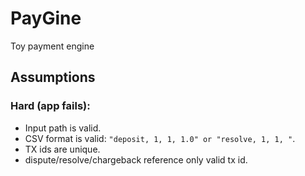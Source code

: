 # PayGine
Toy payment engine

## Assumptions
### Hard (app fails):
- Input path is valid.
- CSV format is valid: `"deposit, 1, 1, 1.0" or "resolve, 1, 1, "`.
- TX ids are unique.
- dispute/resolve/chargeback reference only valid tx id.